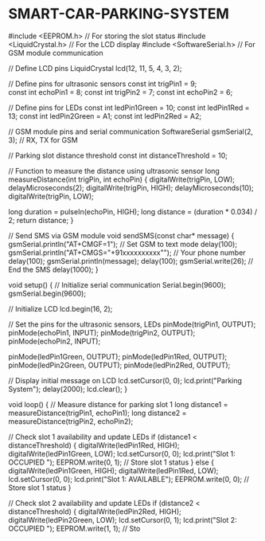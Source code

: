 # SMART-CAR-PARKING-SYSTEM
#include <EEPROM.h>       // For storing the slot status
#include <LiquidCrystal.h> // For the LCD display
#include <SoftwareSerial.h> // For GSM module communication

// Define LCD pins
LiquidCrystal lcd(12, 11, 5, 4, 3, 2);

// Define pins for ultrasonic sensors
const int trigPin1 = 9;  
const int echoPin1 = 8;
const int trigPin2 = 7;
const int echoPin2 = 6;

// Define pins for LEDs
const int ledPin1Green = 10;
const int ledPin1Red = 13;
const int ledPin2Green = A1;
const int ledPin2Red = A2;

// GSM module pins and serial communication
SoftwareSerial gsmSerial(2, 3);  // RX, TX for GSM

// Parking slot distance threshold
const int distanceThreshold = 10;

// Function to measure the distance using ultrasonic sensor
long measureDistance(int trigPin, int echoPin) {
  digitalWrite(trigPin, LOW);
  delayMicroseconds(2);
  digitalWrite(trigPin, HIGH);
  delayMicroseconds(10);
  digitalWrite(trigPin, LOW);
  
  long duration = pulseIn(echoPin, HIGH);
  long distance = (duration * 0.034) / 2;
  return distance;
}

// Send SMS via GSM module
void sendSMS(const char* message) {
  gsmSerial.println("AT+CMGF=1");  // Set GSM to text mode
  delay(100);
  gsmSerial.println("AT+CMGS=\"+91xxxxxxxxxx\""); // Your phone number
  delay(100);
  gsmSerial.println(message);
  delay(100);
  gsmSerial.write(26); // End the SMS
  delay(1000);
}

void setup() {
  // Initialize serial communication
  Serial.begin(9600);
  gsmSerial.begin(9600);
  
  // Initialize LCD
  lcd.begin(16, 2);
  
  // Set the pins for the ultrasonic sensors, LEDs
  pinMode(trigPin1, OUTPUT);
  pinMode(echoPin1, INPUT);
  pinMode(trigPin2, OUTPUT);
  pinMode(echoPin2, INPUT);
  
  pinMode(ledPin1Green, OUTPUT);
  pinMode(ledPin1Red, OUTPUT);
  pinMode(ledPin2Green, OUTPUT);
  pinMode(ledPin2Red, OUTPUT);
  
  // Display initial message on LCD
  lcd.setCursor(0, 0);
  lcd.print("Parking System");
  delay(2000);
  lcd.clear();
}

void loop() {
  // Measure distance for parking slot 1
  long distance1 = measureDistance(trigPin1, echoPin1);
  long distance2 = measureDistance(trigPin2, echoPin2);

  // Check slot 1 availability and update LEDs
  if (distance1 < distanceThreshold) {
    digitalWrite(ledPin1Red, HIGH);
    digitalWrite(ledPin1Green, LOW);
    lcd.setCursor(0, 0);
    lcd.print("Slot 1: OCCUPIED ");
    EEPROM.write(0, 1);  // Store slot 1 status
  } else {
    digitalWrite(ledPin1Green, HIGH);
    digitalWrite(ledPin1Red, LOW);
    lcd.setCursor(0, 0);
    lcd.print("Slot 1: AVAILABLE");
    EEPROM.write(0, 0);  // Store slot 1 status
  }

  // Check slot 2 availability and update LEDs
  if (distance2 < distanceThreshold) {
    digitalWrite(ledPin2Red, HIGH);
    digitalWrite(ledPin2Green, LOW);
    lcd.setCursor(0, 1);
    lcd.print("Slot 2: OCCUPIED ");
    EEPROM.write(1, 1);  // Sto
